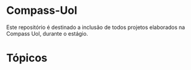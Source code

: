 # Compass-Uol

Este repositório é destinado a inclusão de todos projetos elaborados na Compass Uol, durante o estágio.

<h1>Tópicos<h1>




